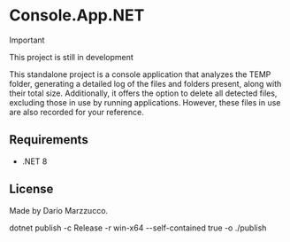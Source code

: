 # Console.App.NET

> [!IMPORTANT]
> This project is still in development


This standalone project is a console application that analyzes the TEMP folder, generating a detailed log of the files and folders present, along with their total size. Additionally, it offers the option to delete all detected files, excluding those in use by running applications. However, these files in use are also recorded for your reference.

## Requirements

- .NET 8

## License

Made by Dario Marzzucco.

dotnet publish -c Release -r win-x64 --self-contained true -o ./publish
